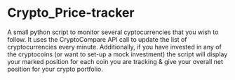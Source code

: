# Crypto_Price-tracker

A small python script to monitor several cyptocurrencies that you wish to follow. It uses the CryptoCompare API call to update the list of cryptocurrencies every minute. Additionally, if you have invested in any of the cryptocoins (or want to set-up a mock investment) the script will display your marked position for each coin you are tracking & give your overall net position for your crypto portfolio.   
